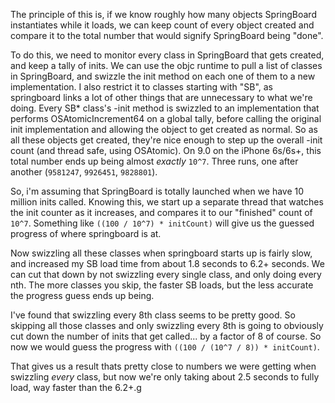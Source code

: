 The principle of this is, if we know roughly how many objects SpringBoard instantiates while it loads, we can keep count of every object created and compare it to the total number that would signify SpringBoard being "done".

To do this, we need to monitor every class in SpringBoard that gets created, and keep a tally of inits. We can use the objc runtime to pull a list of classes in SpringBoard, and swizzle the init method on each one of them to a new implementation. I also restrict it to classes starting with "SB", as springboard links a lot of other things that are unnecessary to what we're doing.
Every SB* class's -init method is swizzled to an implementation that performs OSAtomicIncrement64 on a global tally, before calling the original init implementation and allowing the object to get created as normal. So as all these objects get created, they're nice enough to step up the overall -init count (and thread safe, using OSAtomic). On 9.0 on the iPhone 6s/6s+, this total number ends up being almost _exactly_ ```10^7```. Three runs, one after another (```9581247```, ```9926451```, ```9828801```).

So, i'm assuming that SpringBoard is totally launched when we have 10 million inits called. Knowing this, we start up a separate thread that watches the init counter as it increases, and compares it to our "finished" count of ```10^7```.
Something like ```((100 / 10^7) * initCount)``` will give us the guessed progress of where springboard is at.

Now swizzling all these classes when springboard starts up is fairly slow, and increased my SB load time from about 1.8 seconds to 6.2+ seconds. We can cut that down by not swizzling every single class, and only doing every nth. The more classes you skip, the faster SB loads, but the less accurate the progress guess ends up being.

I've found that swizzling every 8th class seems to be pretty good. So skipping all those classes and only swizzling every 8th is going to obviously cut down the number of inits that get called... by a factor of 8 of course.
So now we would guess the progress with ```((100 / (10^7 / 8)) * initCount)```.

That gives us a result thats pretty close to numbers we were getting when swizzling _every_ class, but now we're only taking about 2.5 seconds to fully load, way faster than the 6.2+.g